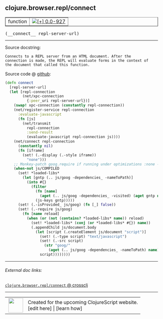 ## clojure.browser.repl/connect



 <table border="1">
<tr>
<td>function</td>
<td><a href="https://github.com/cljsinfo/cljs-api-docs/tree/0.0-927"><img valign="middle" alt="[+] 0.0-927" title="Added in 0.0-927" src="https://img.shields.io/badge/+-0.0--927-lightgrey.svg"></a> </td>
</tr>
</table>


 <samp>
(__connect__ repl-server-url)<br>
</samp>

---





Source docstring:

```
Connects to a REPL server from an HTML document. After the
connection is made, the REPL will evaluate forms in the context of
the document that called this function.
```


Source code @ [github](https://github.com/clojure/clojurescript/blob/r2816/src/cljs/clojure/browser/repl.cljs#L95-L136):

```clj
(defn connect
  [repl-server-url]
  (let [repl-connection
        (net/xpc-connection
          {:peer_uri repl-server-url})]
    (swap! xpc-connection (constantly repl-connection))
    (net/register-service repl-connection
      :evaluate-javascript
      (fn [js]
        (net/transmit
          repl-connection
          :send-result
          (evaluate-javascript repl-connection js))))
    (net/connect repl-connection
      (constantly nil)
      (fn [iframe]
        (set! (.-display (.-style iframe))
          "none")))
    ;; Monkey-patch goog.require if running under optimizations :none - David
    (when-not js/COMPILED
      (set! *loaded-libs*
        (let [gntp (.. js/goog -dependencies_ -nameToPath)]
          (into #{}
            (filter
              (fn [name]
                (aget (.. js/goog -dependencies_ -visited) (aget gntp name)))
              (js-keys gntp)))))
      (set! (.-isProvided_ js/goog) (fn [_] false))
      (set! (.-require js/goog)
        (fn [name reload]
          (when (or (not (contains? *loaded-libs* name)) reload)
            (set! *loaded-libs* (conj (or *loaded-libs* #{}) name))
            (.appendChild js/document.body
              (let [script (.createElement js/document "script")]
                (set! (.-type script) "text/javascript")
                (set! (.-src script)
                  (str "goog/"
                    (aget (.. js/goog -dependencies_ -nameToPath) name)))
                script))))))))
```

<!--
Repo - tag - source tree - lines:

 <pre>
clojurescript @ r2816
└── src
    └── cljs
        └── clojure
            └── browser
                └── <ins>[repl.cljs:95-136](https://github.com/clojure/clojurescript/blob/r2816/src/cljs/clojure/browser/repl.cljs#L95-L136)</ins>
</pre>

-->

---



###### External doc links:

[`clojure.browser.repl/connect` @ crossclj](http://crossclj.info/fun/clojure.browser.repl.cljs/connect.html)<br>

---

 <table>
<tr><td>
<img valign="middle" align="right" width="48px" src="http://i.imgur.com/Hi20huC.png">
</td><td>
Created for the upcoming ClojureScript website.<br>
[edit here] | [learn how]
</td></tr></table>

[edit here]:https://github.com/cljsinfo/cljs-api-docs/blob/master/cljsdoc/clojure.browser.repl/connect.cljsdoc
[learn how]:https://github.com/cljsinfo/cljs-api-docs/wiki/cljsdoc-files

<!--

This information was too distracting to show to readers, but I'll leave it
commented here since it is helpful to:

- pretty-print the data used to generate this document
- and show how to retrieve that data



The API data for this symbol:

```clj
{:ns "clojure.browser.repl",
 :name "connect",
 :signature ["[repl-server-url]"],
 :history [["+" "0.0-927"]],
 :type "function",
 :full-name-encode "clojure.browser.repl/connect",
 :source {:code "(defn connect\n  [repl-server-url]\n  (let [repl-connection\n        (net/xpc-connection\n          {:peer_uri repl-server-url})]\n    (swap! xpc-connection (constantly repl-connection))\n    (net/register-service repl-connection\n      :evaluate-javascript\n      (fn [js]\n        (net/transmit\n          repl-connection\n          :send-result\n          (evaluate-javascript repl-connection js))))\n    (net/connect repl-connection\n      (constantly nil)\n      (fn [iframe]\n        (set! (.-display (.-style iframe))\n          \"none\")))\n    ;; Monkey-patch goog.require if running under optimizations :none - David\n    (when-not js/COMPILED\n      (set! *loaded-libs*\n        (let [gntp (.. js/goog -dependencies_ -nameToPath)]\n          (into #{}\n            (filter\n              (fn [name]\n                (aget (.. js/goog -dependencies_ -visited) (aget gntp name)))\n              (js-keys gntp)))))\n      (set! (.-isProvided_ js/goog) (fn [_] false))\n      (set! (.-require js/goog)\n        (fn [name reload]\n          (when (or (not (contains? *loaded-libs* name)) reload)\n            (set! *loaded-libs* (conj (or *loaded-libs* #{}) name))\n            (.appendChild js/document.body\n              (let [script (.createElement js/document \"script\")]\n                (set! (.-type script) \"text/javascript\")\n                (set! (.-src script)\n                  (str \"goog/\"\n                    (aget (.. js/goog -dependencies_ -nameToPath) name)))\n                script))))))))",
          :title "Source code",
          :repo "clojurescript",
          :tag "r2816",
          :filename "src/cljs/clojure/browser/repl.cljs",
          :lines [95 136]},
 :full-name "clojure.browser.repl/connect",
 :docstring "Connects to a REPL server from an HTML document. After the\nconnection is made, the REPL will evaluate forms in the context of\nthe document that called this function."}

```

Retrieve the API data for this symbol:

```clj
;; from Clojure REPL
(require '[clojure.edn :as edn])
(-> (slurp "https://raw.githubusercontent.com/cljsinfo/cljs-api-docs/catalog/cljs-api.edn")
    (edn/read-string)
    (get-in [:symbols "clojure.browser.repl/connect"]))
```

-->
